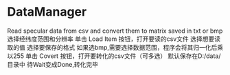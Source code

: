 # DataManager
 Read specular data from csv and convert them to matrix saved in txt or bmp
选择经纬度范围和分辨率
单击 Load Item 按钮，打开要读的csv文件
选择想要读取的值
选择要保存的格式
如果选bmp,需要选择数据范围，程序会将其归一化后乘以255
单击 Covert 按钮，打开要转化的csv文件（可多选）
默认保存在D:/data/目录中
待Wait变成Done,转化完毕

